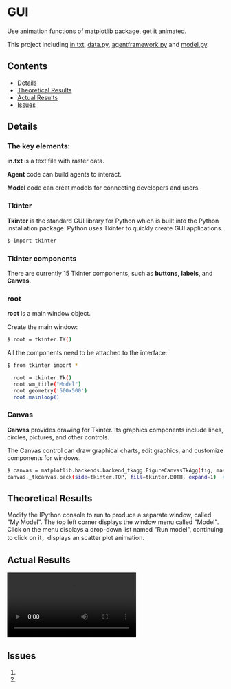 # GUI

Use animation functions of matplotlib package, get it animated.

This project including [in.txt](https://github.com/hahatori/GUI/blob/master/in.txt), [data.py](https://github.com/hahatori/GUI/blob/master/data.py), [agentframework.py](https://github.com/hahatori/GUI/blob/master/agentframework.py) and [model.py](https://github.com/hahatori/GUI/blob/master/model.py).

## Contents

- [Details](#details)
- [Theoretical Results](#theoretical-results)
- [Actual Results](#actual-results)
- [Issues](#issues)

## Details

### The key elements:

**in.txt** is a text file with raster data.

**Agent** code can build agents to interact.

**Model** code can creat models for connecting developers and users.

### Tkinter

**Tkinter** is the standard GUI library for Python which is built into the Python installation package. Python uses Tkinter to quickly create GUI applications.

```sh
$ import tkinter
```

### Tkinter components

There are currently 15 Tkinter components, such as **buttons**, **labels**, and **Canvas**.

### root

**root** is a main window object.

Create the main window:

```sh
$ root = tkinter.TK()
```
All the components need to be attached to the interface:

```sh
$ from tkinter import *

  root = tkinter.Tk()
  root.wm_title("Model")
  root.geometry('500x500')
  root.mainloop()
```

### Canvas

**Canvas** provides drawing for Tkinter. Its graphics components include lines, circles, pictures, and other controls.

The Canvas control can draw graphical charts, edit graphics, and customize components for windows.

```sh
$ canvas = matplotlib.backends.backend_tkagg.FigureCanvasTkAgg(fig, master=root)
canvas._tkcanvas.pack(side=tkinter.TOP, fill=tkinter.BOTH, expand=1)  # Display the components.
```

## Theoretical Results

Modify the IPython console to run to produce a separate window, called "My Model". The top left corner displays the window menu called "Model". Click on the menu displays a drop-down list named "Run model", continuing to click on it，displays an scatter plot animation.

## Actual Results

![GUI](https://github.com/hahatori/Python_Assignment1/blob/master/GUI2.mov)

## Issues

1. 

2. 
